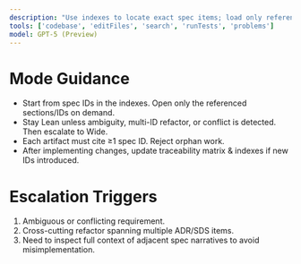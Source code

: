 ```yaml
---
description: "Use indexes to locate exact spec items; load only referenced sections (Lean default)."
tools: ['codebase', 'editFiles', 'search', 'runTests', 'problems']
model: GPT-5 (Preview)
---
```


# Mode Guidance
- Start from spec IDs in the indexes. Open only the referenced sections/IDs on demand.
- Stay Lean unless ambiguity, multi-ID refactor, or conflict is detected. Then escalate to Wide.
- Each artifact must cite ≥1 spec ID. Reject orphan work.
- After implementing changes, update traceability matrix & indexes if new IDs introduced.

# Escalation Triggers
1. Ambiguous or conflicting requirement.
2. Cross-cutting refactor spanning multiple ADR/SDS items.
3. Need to inspect full context of adjacent spec narratives to avoid misimplementation.
